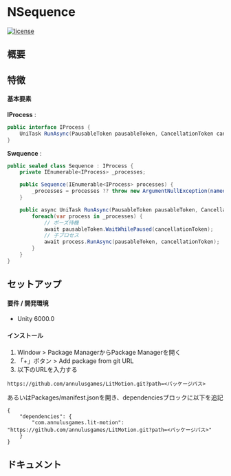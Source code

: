 # NSequence

[![license](https://img.shields.io/badge/LICENSE-MIT-green.svg)](LICENSE)

## 概要


## 特徴

#### 基本要素
**IProcess** :
```cs
public interface IProcess {
    UniTask RunAsync(PausableToken pausableToken, CancellationToken cancellationToken = default);
}
```

**Swquence** :
```cs
public sealed class Sequence : IProcess {
    private IEnumerable<IProcess> _processes;

    public Sequence(IEnumerable<IProcess> processes) {
        _processes = processes ?? throw new ArgumentNullException(nameof(processes));
    }

    public async UniTask RunAsync(PausableToken pausableToken, CancellationToken cancellationToken){
        foreach(var process in _processes) {
            // ポーズ待機
            await pausableToken.WaitWhilePaused(cancellationToken);
            // 子プロセス
            await process.RunAsync(pausableToken, cancellationToken);
        }
    }
}
```


## セットアップ
#### 要件 / 開発環境
- Unity 6000.0

#### インストール

1. Window > Package ManagerからPackage Managerを開く
2. 「+」ボタン > Add package from git URL
3. 以下のURLを入力する
```
https://github.com/annulusgames/LitMotion.git?path=<パッケージパス>
```

あるいはPackages/manifest.jsonを開き、dependenciesブロックに以下を追記
```
{
    "dependencies": {
        "com.annulusgames.lit-motion": "https://github.com/annulusgames/LitMotion.git?path=<パッケージパス>"
    }
}
```


## ドキュメント
